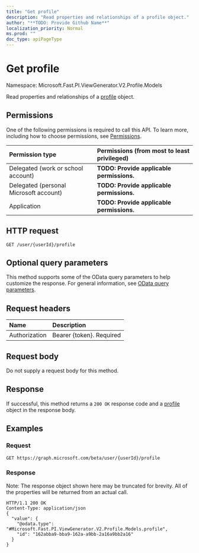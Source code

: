 ```yaml
---
title: "Get profile"
description: "Read properties and relationships of a profile object."
author: "**TODO: Provide Github Name**"
localization_priority: Normal
ms.prod: ""
doc_type: apiPageType
---
```


# Get profile

Namespace: Microsoft.Fast.PI.ViewGenerator.V2.Profile.Models

Read properties and relationships of a [profile](../resources/microsoft.fast.pi.viewgenerator.v2.profile.models-profile.md) object.

## Permissions
One of the following permissions is required to call this API. To learn more, including how to choose permissions, see [Permissions](/concepts/permissions-reference.md).

|Permission type|Permissions (from most to least privileged)|
|:---|:---|
|Delegated (work or school account)|**TODO: Provide applicable permissions.**|
|Delegated (personal Microsoft account)|**TODO: Provide applicable permissions.**|
|Application|**TODO: Provide applicable permissions.**|

## HTTP request
<!-- {
  "blockType": "ignored"
}
-->
``` http
GET /user/{userId}/profile
```

## Optional query parameters
This method supports some of the OData query parameters to help customize the response. For general information, see [OData query parameters](/graph/query-parameters).

## Request headers
|Name|Description|
|:---|:---|
|Authorization|Bearer {token}. Required|

## Request body
Do not supply a request body for this method.

## Response
If successful, this method returns a `200 OK` response code and a [profile](../resources/microsoft.fast.pi.viewgenerator.v2.profile.models-profile.md) object in the response body.

## Examples

### Request
<!-- {
  "blockType": "request",
  "name": "get_profile"
}
-->
``` http
GET https://graph.microsoft.com/beta/user/{userId}/profile
```

### Response
Note: The response object shown here may be truncated for brevity. All of the properties will be returned from an actual call.
<!-- {
  "blockType": "response",
  "truncated": true,
  "@odata.type": "Microsoft.Fast.PI.ViewGenerator.V2.Profile.Models.profile"
}
-->
``` http
HTTP/1.1 200 OK
Content-Type: application/json
{
  "value": {
    "@odata.type": "#Microsoft.Fast.PI.ViewGenerator.V2.Profile.Models.profile",
    "id": "162abba9-bba9-162a-a9bb-2a16a9bb2a16"
  }
}
```

